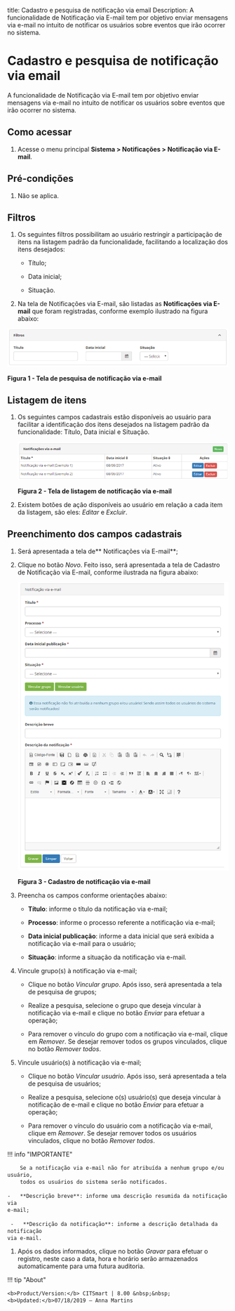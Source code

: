 title: Cadastro e pesquisa de notificação via email
Description: A funcionalidade de Notificação via E-mail tem por objetivo enviar
mensagens via e-mail no intuito de notificar os usuários sobre eventos que irão
ocorrer no sistema.

# Cadastro e pesquisa de notificação via email

A funcionalidade de Notificação via E-mail tem por objetivo enviar mensagens via
e-mail no intuito de notificar os usuários sobre eventos que irão ocorrer no
sistema.

Como acessar
-----------

1.  Acesse o menu principal **Sistema > Notificações > Notificação via E-mail**.

Pré-condições
------------

1.  Não se aplica.

Filtros
-------

1.  Os seguintes filtros possibilitam ao usuário restringir a participação de
    itens na listagem padrão da funcionalidade, facilitando a localização dos
    itens desejados:

    -   Título;

    -   Data inicial;

    -   Situação.

1.  Na tela de Notificações via E-mail, são listadas as **Notificações via
    E-mail** que foram registradas, conforme exemplo ilustrado na figura abaixo:

![Criar](images/notification-1.png)

**Figura 1 - Tela de pesquisa de notificação via e-mail**

Listagem de itens
----------------

1.  Os seguintes campos cadastrais estão disponíveis ao usuário para facilitar a
    identificação dos itens desejados na listagem padrão da
    funcionalidade: Título, Data inicial e Situação.

    ![Criar](images/notification-2.png)

    **Figura 2 - Tela de listagem de notificação via e-mail**

1.  Existem botões de ação disponíveis ao usuário em relação a cada item da
    listagem, são eles: *Editar* e *Excluir*.

Preenchimento dos campos cadastrais
----------------------------------

1.  Será apresentada a tela de** Notificações via E-mail**;

2.  Clique no botão *Novo*. Feito isso, será apresentada a tela de Cadastro de
    Notificação via E-mail, conforme ilustrada na figura abaixo:

    ![Criar](images/notification-3.png)
    
    **Figura 3 - Cadastro de notificação via e-mail**

1.  Preencha os campos conforme orientações abaixo:

    -   **Título**: informe o título da notificação via e-mail;

    -   **Processo**: informe o processo referente a notificação via e-mail;

    -   **Data inicial publicação**: informe a data inicial que será exibida a
        notificação via e-mail para o usuário;

    -   **Situação**: informe a situação da notificação via e-mail.

2.  Vincule grupo(s) à notificação via e-mail;

    -   Clique no botão *Vincular grupo*. Após isso, será apresentada a tela de
    pesquisa de grupos;

    -   Realize a pesquisa, selecione o grupo que deseja vincular à notificação via
    e-mail e clique no botão *Enviar* para efetuar a operação;

    -   Para remover o vínculo do grupo com a notificação via e-mail, clique
    em *Remover*. Se desejar remover todos os grupos vinculados, clique no
    botão *Remover todos*.

1.  Vincule usuário(s) à notificação via e-mail;

    -   Clique no botão *Vincular usuário*. Após isso, será apresentada a tela de
    pesquisa de usuários;

    -   Realize a pesquisa, selecione o(s) usuário(s) que deseja vincular à
    notificação de e-mail e clique no botão *Enviar* para efetuar a operação;

    -   Para remover o vínculo do usuário com a notificação via e-mail, clique
    em *Remover*. Se desejar remover todos os usuários vinculados, clique no
    botão *Remover todos*.

   !!! info "IMPORTANTE"

        Se a notificação via e-mail não for atribuída a nenhum grupo e/ou usuário,
        todos os usuários do sistema serão notificados.

    -   **Descrição breve**: informe uma descrição resumida da notificação via
    e-mail;

     -   **Descrição da notificação**: informe a descrição detalhada da notificação
    via e-mail.

1.  Após os dados informados, clique no botão *Gravar* para efetuar o registro,
    neste caso a data, hora e horário serão armazenados automaticamente para uma
    futura auditoria.

!!! tip "About"

    <b>Product/Version:</b> CITSmart | 8.00 &nbsp;&nbsp;
    <b>Updated:</b>07/18/2019 – Anna Martins
